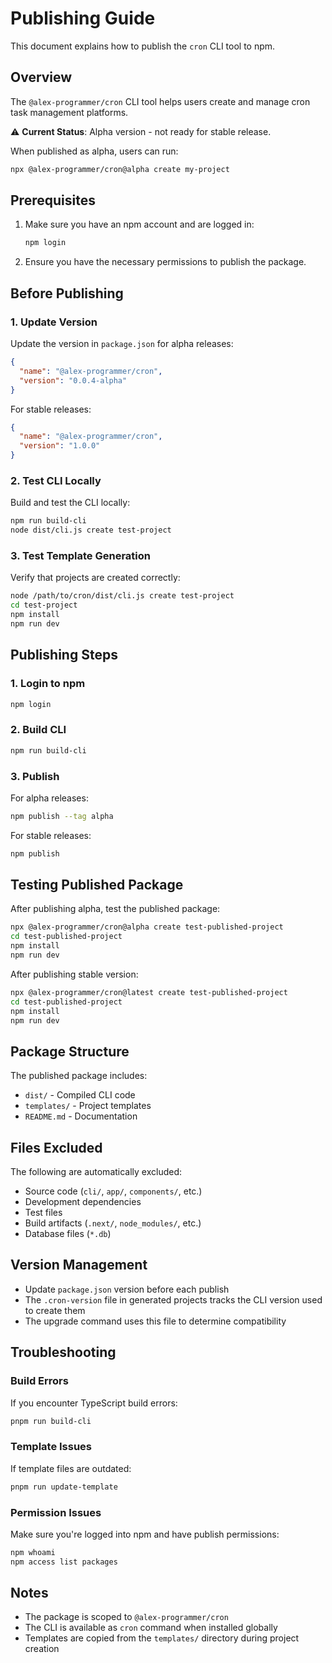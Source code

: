 # Publishing Guide

This document explains how to publish the `cron` CLI tool to npm.

## Overview

The `@alex-programmer/cron` CLI tool helps users create and manage cron task management platforms. 

⚠️ **Current Status**: Alpha version - not ready for stable release.

When published as alpha, users can run:

```bash
npx @alex-programmer/cron@alpha create my-project
```

## Prerequisites

1. Make sure you have an npm account and are logged in:
   ```bash
   npm login
   ```

2. Ensure you have the necessary permissions to publish the package.

## Before Publishing

### 1. Update Version

Update the version in `package.json` for alpha releases:

```json
{
  "name": "@alex-programmer/cron",
  "version": "0.0.4-alpha"
}
```

For stable releases:
```json
{
  "name": "@alex-programmer/cron", 
  "version": "1.0.0"
}
```

### 2. Test CLI Locally

Build and test the CLI locally:

```bash
npm run build-cli
node dist/cli.js create test-project
```

### 3. Test Template Generation

Verify that projects are created correctly:

```bash
node /path/to/cron/dist/cli.js create test-project
cd test-project
npm install
npm run dev
```

## Publishing Steps

### 1. Login to npm

```bash
npm login
```

### 2. Build CLI

```bash
npm run build-cli
```

### 3. Publish

For alpha releases:
```bash
npm publish --tag alpha
```

For stable releases:
```bash
npm publish
```

## Testing Published Package

After publishing alpha, test the published package:

```bash
npx @alex-programmer/cron@alpha create test-published-project
cd test-published-project
npm install
npm run dev
```

After publishing stable version:
```bash
npx @alex-programmer/cron@latest create test-published-project
cd test-published-project
npm install
npm run dev
```

## Package Structure

The published package includes:

- `dist/` - Compiled CLI code
- `templates/` - Project templates
- `README.md` - Documentation

## Files Excluded

The following are automatically excluded:
- Source code (`cli/`, `app/`, `components/`, etc.)
- Development dependencies
- Test files
- Build artifacts (`.next/`, `node_modules/`, etc.)
- Database files (`*.db`)

## Version Management

- Update `package.json` version before each publish
- The `.cron-version` file in generated projects tracks the CLI version used to create them
- The upgrade command uses this file to determine compatibility

## Troubleshooting

### Build Errors
If you encounter TypeScript build errors:
```bash
pnpm run build-cli
```

### Template Issues
If template files are outdated:
```bash
pnpm run update-template
```

### Permission Issues
Make sure you're logged into npm and have publish permissions:
```bash
npm whoami
npm access list packages
```

## Notes

- The package is scoped to `@alex-programmer/cron`
- The CLI is available as `cron` command when installed globally
- Templates are copied from the `templates/` directory during project creation 
